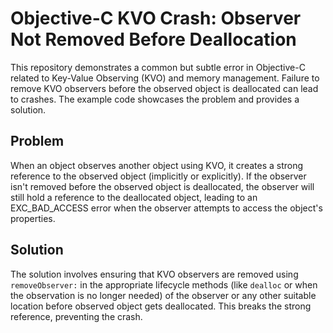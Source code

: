 # Objective-C KVO Crash: Observer Not Removed Before Deallocation

This repository demonstrates a common but subtle error in Objective-C related to Key-Value Observing (KVO) and memory management.  Failure to remove KVO observers before the observed object is deallocated can lead to crashes.  The example code showcases the problem and provides a solution.

## Problem

When an object observes another object using KVO, it creates a strong reference to the observed object (implicitly or explicitly). If the observer isn't removed before the observed object is deallocated, the observer will still hold a reference to the deallocated object, leading to an EXC_BAD_ACCESS error when the observer attempts to access the object's properties.

## Solution

The solution involves ensuring that KVO observers are removed using `removeObserver:` in the appropriate lifecycle methods (like `dealloc` or when the observation is no longer needed) of the observer or any other suitable location before observed object gets deallocated. This breaks the strong reference, preventing the crash.